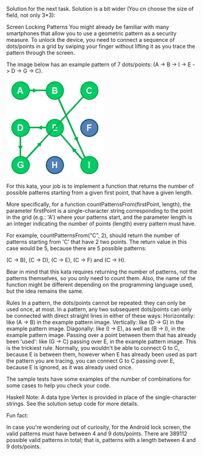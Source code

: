 Solution for the next task. Solution is a bit wider (You cn choose the size of field, not only 3*3):

Screen Locking Patterns
You might already be familiar with many smartphones that allow you to use a geometric pattern as a security measure. To unlock the device, you need to connect a sequence of dots/points in a grid by swiping your finger without lifting it as you trace the pattern through the screen.

The image below has an example pattern of 7 dots/points: (A -> B -> I -> E -> D -> G -> C).

![zmPNYdv](zmPNYdv.png)

For this kata, your job is to implement a function that returns the number of possible patterns starting from a given first point, that have a given length.

More specifically, for a function countPatternsFrom(firstPoint, length), the parameter firstPoint is a single-character string corresponding to the point in the grid (e.g.: 'A') where your patterns start, and the parameter length is an integer indicating the number of points (length) every pattern must have.

For example, countPatternsFrom("C", 2), should return the number of patterns starting from 'C' that have 2 two points. The return value in this case would be 5, because there are 5 possible patterns:

(C -> B), (C -> D), (C -> E), (C -> F) and (C -> H).

Bear in mind that this kata requires returning the number of patterns, not the patterns themselves, so you only need to count them. Also, the name of the function might be different depending on the programming language used, but the idea remains the same.

Rules
In a pattern, the dots/points cannot be repeated: they can only be used once, at most.
In a pattern, any two subsequent dots/points can only be connected with direct straight lines in either of these ways:
Horizontally: like (A -> B) in the example pattern image.
Vertically: like (D -> G) in the example pattern image.
Diagonally: like (I -> E), as well as (B -> I), in the example pattern image.
Passing over a point between them that has already been 'used': like (G -> C) passing over E, in the example pattern image. This is the trickiest rule. Normally, you wouldn't be able to connect G to C, because E is between them, however when E has already been used as part the pattern you are tracing, you can connect G to C passing over E, because E is ignored, as it was already used once.

The sample tests have some examples of the number of combinations for some cases to help you check your code.

Haskell Note: A data type Vertex is provided in place of the single-character strings. See the solution setup code for more details.

Fun fact:

In case you're wondering out of curiosity, for the Android lock screen, the valid patterns must have between 4 and 9 dots/points. There are 389112 possible valid patterns in total; that is, patterns with a length between 4 and 9 dots/points.
